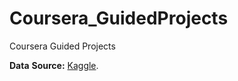 # Coursera_GuidedProjects
Coursera Guided Projects

**Data** **Source:** [Kaggle](www.kaggle.com). 
